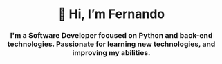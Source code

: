   
<div id="header" align="center">
    <h1 align="center"> 👋 Hi, I’m Fernando </h1>
    <h3 align="center">I'm a Software Developer focused on Python and back-end technologies. Passionate for learning new technologies, and improving my abilities.</h3>
</div>
  
  
  <!---

- 👀 I’m interested in ...
- 🌱 I’m currently learning ...
- 📫 How to reach me ...
--->
<!---
fmontes00/fmontes00 is a ✨ special ✨ repository because its `README.md` (this file) appears on your GitHub profile.
You can click the Preview link to take a look at your changes.
--->
